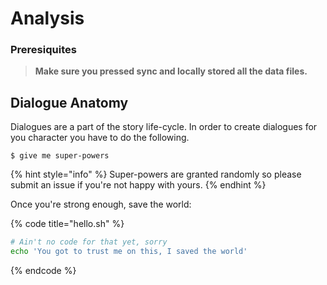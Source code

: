 # Analysis

### Preresiquites

> **Make sure you pressed sync and locally stored all the data files.**

## Dialogue Anatomy <a href="#dialogue-anatomy" id="dialogue-anatomy"></a>

Dialogues are a part of the story life-cycle. In order to create dialogues for you character you have to do the following.

```
$ give me super-powers
```

{% hint style="info" %}
&#x20;Super-powers are granted randomly so please submit an issue if you're not happy with yours.
{% endhint %}

Once you're strong enough, save the world:

{% code title="hello.sh" %}
```bash
# Ain't no code for that yet, sorry
echo 'You got to trust me on this, I saved the world'
```
{% endcode %}


